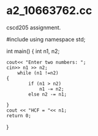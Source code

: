 # a2_10663762.cc
cscd205 assignment.


#include <iostream>
using namespace std;

int main() 
{
	int n1, n2;
	
	cout<< "Enter two numbers: ";
	cin>> n1 >> n2;
		while (n1 !=n2)
	{
			if (n1 > n2)
				n1 -= n2;
			else n2 -= n1;
			
	}
	cout << "HCF = "<< n1;
	return 0;
}
